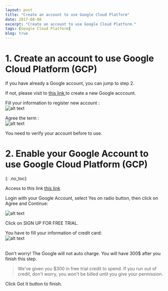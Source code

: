 ```yaml
---
layout: post
title: "Create an account to use Google Cloud Platform"
date: 2017-08-08
excerpt: "Create an account to use Google Cloud Platform."
tags: [Google Cloud Platform]
blog: true
---
```


# 1. Create an account to use Google Cloud Platform (GCP) 

If you have already a Google account, you can jump to step 2.

If not, please visit to  [this link ](https://accounts.google.com/SignUp?hl=en) to create a new Google acccount.

Fill your information to register new account : <br>
![alt text](https://farm5.staticflickr.com/4409/36325283152_2f93e0b54e_o.jpg "Fill your information to register new account")

Agree the term : <br>
![alt text](https://farm5.staticflickr.com/4365/36096551520_4fccbb1dea_o.jpg "Agree the term")

You need to verify your account before to use.

# 2. Enable your Google Account to use Google Cloud Platform (GCP) 
{: .no_toc}

Access to this link [this link](http://console.cloud.google.com)

Login with your Google Account, select Yes on radio button, then click on Agree and Continue: <br>

![alt text](https://farm5.staticflickr.com/4372/36356121721_fa723f513b_o.jpg "Sign up for free trial to use GCP")

Click on SIGN UP FOR FREE TRIAL.

 You have to fill your information of credit card: <br>
 ![alt text](https://farm5.staticflickr.com/4420/36096552250_47f1549f3e_o.jpg "Accep the term")

 <br>
 Don't worry! The Google will not auto charge. 
 You will have 300$ after you finish this step.

 > We've given you $300 in free trial credit to spend. If you run out of credit, don't worry, you won't be billed until you give your permission.

Click Got It button to finish.
